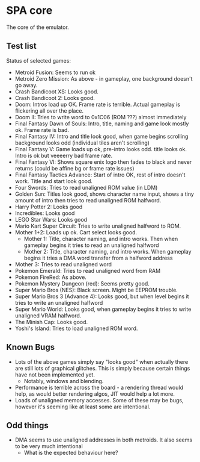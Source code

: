 # SPA core
The core of the emulator.

## Test list
Status of selected games:
- Metroid Fusion: Seems to run ok
- Metroid Zero Mission: As above - in gameplay, one background doesn't go away.
- Crash Bandicoot XS: Looks good.
- Crash Bandicoot 2: Looks good.
- Doom: Intros load up OK. Frame rate is terrible. Actual gameplay is flickering all over the place.
- Doom II: Tries to write word to 0x1C06 (ROM ???) almost immediately
- Final Fantasy Dawn of Souls: Intro, title, naming and game look mostly ok. Frame rate is bad.
- Final Fantasy IV: Intro and title look good, when game begins scrolling background looks odd (individual tiles aren't scrolling)
- Final Fantasy V: Game loads up ok, pre-intro looks odd. title looks ok. Intro is ok but veeeerry bad frame rate.
- Final Fantasy VI: Shows square enix logo then fades to black and never returns (could be affine bg or frame rate issues)
- Final Fantasy Tactics Advance: Start of intro OK, rest of intro doesn't work. Title and start look good.
- Four Swords: Tries to read unaligned ROM value (in LDM)
- Golden Sun: Titles look good, shows character name input, shows a tiny amount of intro then tries to read unaligned ROM halfword.
- Harry Potter 2: Looks good
- Incredibles: Looks good
- LEGO Star Wars: Looks good
- Mario Kart Super Circuit: Tries to write unaligned halfword to ROM.
- Mother 1+2: Loads up ok. Cart select looks good.
    - Mother 1: Title, character naming, and intro works. Then when gameplay begins it tries to read an unaligned halfword
    - Mother 2: Title, character naming, and intro works. When gameplay begins it tries a DMA word transfer from a halfword address
- Mother 3: Tries to read unaligned word
- Pokemon Emerald: Tries to read unaligned word from RAM
- Pokemon FireRed: As above.
- Pokemon Mystery Dungeon (red): Seems pretty good.
- Super Mario Bros (NES): Black screen. Might be EEPROM trouble.
- Super Mario Bros 3 (Advance 4): Looks good, but when level begins it tries to write an unaligned halfword
- Super Mario World: Looks good, when gameplay begins it tries to write unaligned VRAM halfword.
- The Minish Cap: Looks good.
- Yoshi's Island: Tries to load unaligned ROM word.

## Known Bugs
- Lots of the above games simply say "looks good" when actually there are still lots of graphical glitches. This is simply because certain things have not been implemented yet.
    - Notably, windows and blending.
- Performance is terrible across the board - a rendering thread would help, as would better rendering algos, JIT would help a lot more.
- Loads of unaligned memory accesses. Some of these may be bugs, however it's seeming like at least some are intentional.

## Odd things
- DMA seems to use unaligned addresses in both metroids. It also seems to be very much intentional
    - What is the expected behaviour here?